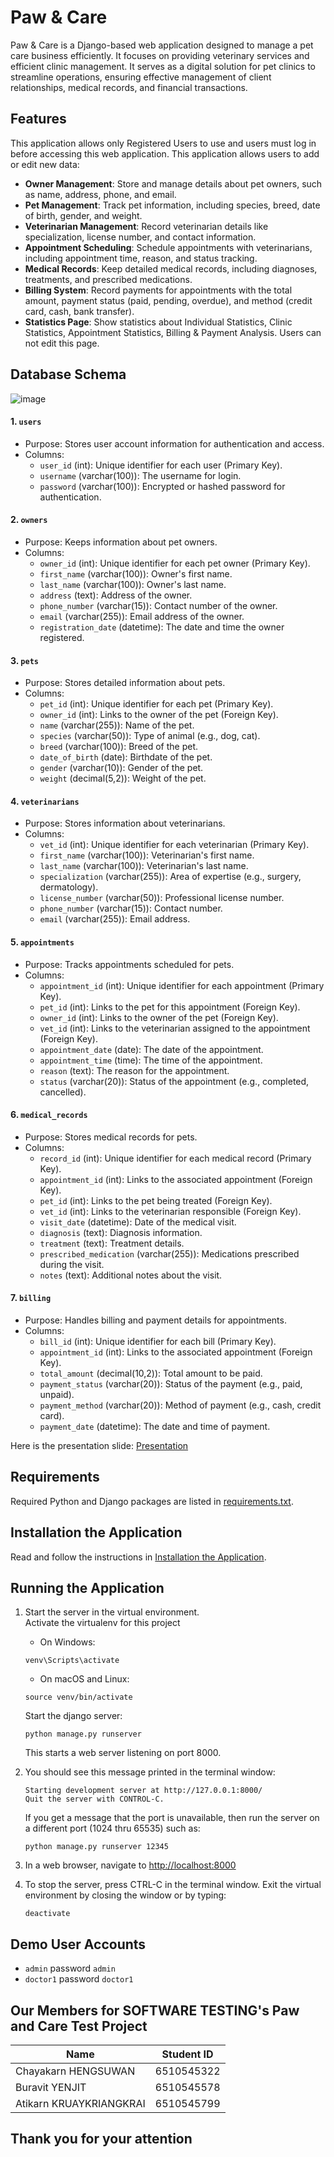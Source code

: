 # Paw & Care
Paw & Care is a Django-based web application designed to manage a pet care business efficiently. It focuses on providing veterinary services and efficient clinic management. It serves as a digital solution for pet clinics to streamline operations, ensuring effective management of client relationships, medical records, and financial transactions.

## Features
This application allows only Registered Users to use and users must log in before accessing this web application. This application allows users to add or edit new data:
- **Owner Management**: Store and manage details about pet owners, such as name, address, phone, and email.  
- **Pet Management**: Track pet information, including species, breed, date of birth, gender, and weight.  
- **Veterinarian Management**: Record veterinarian details like specialization, license number, and contact information.  
- **Appointment Scheduling**: Schedule appointments with veterinarians, including appointment time, reason, and status tracking.  
- **Medical Records**: Keep detailed medical records, including diagnoses, treatments, and prescribed medications.  
- **Billing System**: Record payments for appointments with the total amount, payment status (paid, pending, overdue), and method (credit card, cash, bank transfer).
- **Statistics Page**: Show statistics about Individual Statistics, Clinic Statistics, Appointment Statistics, Billing & Payment Analysis. Users can not edit this page.

## Database Schema
![image](https://github.com/user-attachments/assets/7357c2a5-9583-48eb-9649-930c7042ef71)
#### 1. `users`
- Purpose: Stores user account information for authentication and access.
- Columns:
    - `user_id` (int): Unique identifier for each user (Primary Key).
    - `username` (varchar(100)): The username for login.
    - `password` (varchar(100)): Encrypted or hashed password for authentication.

#### 2. `owners`
- Purpose: Keeps information about pet owners.
- Columns:
  - `owner_id` (int): Unique identifier for each pet owner (Primary Key).
  - `first_name` (varchar(100)): Owner's first name.
  - `last_name` (varchar(100)): Owner's last name.
  - `address` (text): Address of the owner.
  - `phone_number` (varchar(15)): Contact number of the owner.
  - `email` (varchar(255)): Email address of the owner.
  - `registration_date` (datetime): The date and time the owner registered.

#### 3. `pets`
- Purpose: Stores detailed information about pets.
- Columns:
  - `pet_id` (int): Unique identifier for each pet (Primary Key).
  - `owner_id` (int): Links to the owner of the pet (Foreign Key).
  - `name` (varchar(255)): Name of the pet.
  - `species` (varchar(50)): Type of animal (e.g., dog, cat).
  - `breed` (varchar(100)): Breed of the pet.
  - `date_of_birth` (date): Birthdate of the pet.
  - `gender` (varchar(10)): Gender of the pet.
  - `weight` (decimal(5,2)): Weight of the pet.

#### 4. `veterinarians`
- Purpose: Stores information about veterinarians.
- Columns:
  - `vet_id` (int): Unique identifier for each veterinarian (Primary Key).
  - `first_name` (varchar(100)): Veterinarian's first name.
  - `last_name` (varchar(100)): Veterinarian's last name.
  - `specialization` (varchar(255)): Area of expertise (e.g., surgery, dermatology).
  - `license_number` (varchar(50)): Professional license number.
  - `phone_number` (varchar(15)): Contact number.
  - `email` (varchar(255)): Email address.

#### 5. `appointments`
- Purpose: Tracks appointments scheduled for pets.
- Columns:
  - `appointment_id` (int): Unique identifier for each appointment (Primary Key).
  - `pet_id` (int): Links to the pet for this appointment (Foreign Key).
  - `owner_id` (int): Links to the owner of the pet (Foreign Key).
  - `vet_id` (int): Links to the veterinarian assigned to the appointment (Foreign Key).
  - `appointment_date` (date): The date of the appointment.
  - `appointment_time` (time): The time of the appointment.
  - `reason` (text): The reason for the appointment.
  - `status` (varchar(20)): Status of the appointment (e.g., completed, cancelled).

#### 6. `medical_records`
- Purpose: Stores medical records for pets.
- Columns:
  - `record_id` (int): Unique identifier for each medical record (Primary Key).
  - `appointment_id` (int): Links to the associated appointment (Foreign Key).
  - `pet_id` (int): Links to the pet being treated (Foreign Key).
  - `vet_id` (int): Links to the veterinarian responsible (Foreign Key).
  - `visit_date` (datetime): Date of the medical visit.
  - `diagnosis` (text): Diagnosis information.
  - `treatment` (text): Treatment details.
  - `prescribed_medication` (varchar(255)): Medications prescribed during the visit.
  - `notes` (text): Additional notes about the visit.

#### 7. `billing`
- Purpose: Handles billing and payment details for appointments.
- Columns:
  - `bill_id` (int): Unique identifier for each bill (Primary Key).
  - `appointment_id` (int): Links to the associated appointment (Foreign Key).
  - `total_amount` (decimal(10,2)): Total amount to be paid.
  - `payment_status` (varchar(20)): Status of the payment (e.g., paid, unpaid).
  - `payment_method` (varchar(20)): Method of payment (e.g., cash, credit card).
  - `payment_date` (datetime): The date and time of payment.

Here is the presentation slide: [Presentation](https://github.com/user-attachments/files/17942688/Paw.Care.pdf)

## Requirements
Required Python and Django packages are listed in [requirements.txt](./requirements.txt).

## Installation the Application
Read and follow the instructions in [Installation the Application](Installation.md).

## Running the Application
1. Start the server in the virtual environment. <br>
  Activate the virtualenv for this project
   * On Windows:
   ``` 
   venv\Scripts\activate
   ```
   * On macOS and Linux:
   ``` 
   source venv/bin/activate
   ```
   Start the django server:
   ```
   python manage.py runserver
   ```
   This starts a web server listening on port 8000.

2. You should see this message printed in the terminal window:
   ```
   Starting development server at http://127.0.0.1:8000/
   Quit the server with CONTROL-C.
   ```
   If you get a message that the port is unavailable, then run the server on a different port (1024 thru 65535) such as:
   ```
   python manage.py runserver 12345
   ```

2. In a web browser, navigate to <http://localhost:8000>

3. To stop the server, press CTRL-C in the terminal window. Exit the virtual environment by closing the window or by typing:
   ```
   deactivate
   ```

## Demo User Accounts
* `admin` password `admin`
* `doctor1` password `doctor1`

## Our Members for **SOFTWARE TESTING**'s Paw and Care Test Project
| Name                      | Student ID
|---------------------------|--------------------------------------------------|
| Chayakarn HENGSUWAN  | 6510545322
| Buravit YENJIT          | 6510545578
| Atikarn KRUAYKRIANGKRAI   | 6510545799


## Thank you for your attention
